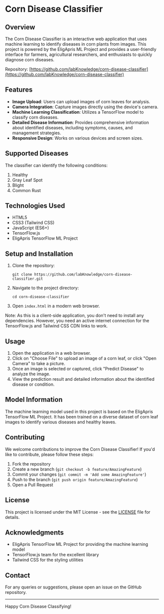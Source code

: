 # Corn Disease Classifier

## Overview

The Corn Disease Classifier is an interactive web application that uses machine learning to identify diseases in corn plants from images. This project is powered by the EligApris ML Project and provides a user-friendly interface for farmers, agricultural researchers, and enthusiasts to quickly diagnose corn diseases.

Repository: [https://github.com/labKnowledge/corn-disease-classifier](https://github.com/labKnowledge/corn-disease-classifier)

## Features

- **Image Upload**: Users can upload images of corn leaves for analysis.
- **Camera Integration**: Capture images directly using the device's camera.
- **Machine Learning Classification**: Utilizes a TensorFlow model to classify corn diseases.
- **Detailed Disease Information**: Provides comprehensive information about identified diseases, including symptoms, causes, and management strategies.
- **Responsive Design**: Works on various devices and screen sizes.

## Supported Diseases

The classifier can identify the following conditions:

1. Healthy
2. Gray Leaf Spot
3. Blight
4. Common Rust

## Technologies Used

- HTML5
- CSS3 (Tailwind CSS)
- JavaScript (ES6+)
- TensorFlow.js
- EligApris TensorFlow ML Project

## Setup and Installation

1. Clone the repository:
   ```
   git clone https://github.com/labKnowledge/corn-disease-classifier.git
   ```

2. Navigate to the project directory:
   ```
   cd corn-disease-classifier
   ```

3. Open `index.html` in a modern web browser.

Note: As this is a client-side application, you don't need to install any dependencies. However, you need an active internet connection for the TensorFlow.js and Tailwind CSS CDN links to work.

## Usage

1. Open the application in a web browser.
2. Click on "Choose File" to upload an image of a corn leaf, or click "Open Camera" to take a picture.
3. Once an image is selected or captured, click "Predict Disease" to analyze the image.
4. View the prediction result and detailed information about the identified disease or condition.

## Model Information

The machine learning model used in this project is based on the EligApris TensorFlow ML Project. It has been trained on a diverse dataset of corn leaf images to identify various diseases and healthy leaves.

## Contributing

We welcome contributions to improve the Corn Disease Classifier! If you'd like to contribute, please follow these steps:

1. Fork the repository
2. Create a new branch (`git checkout -b feature/AmazingFeature`)
3. Commit your changes (`git commit -m 'Add some AmazingFeature'`)
4. Push to the branch (`git push origin feature/AmazingFeature`)
5. Open a Pull Request

## License

This project is licensed under the MIT License - see the [LICENSE](LICENSE) file for details.

## Acknowledgments

- EligApris TensorFlow ML Project for providing the machine learning model
- TensorFlow.js team for the excellent library
- Tailwind CSS for the styling utilities

## Contact

For any queries or suggestions, please open an issue on the GitHub repository.

---

Happy Corn Disease Classifying!